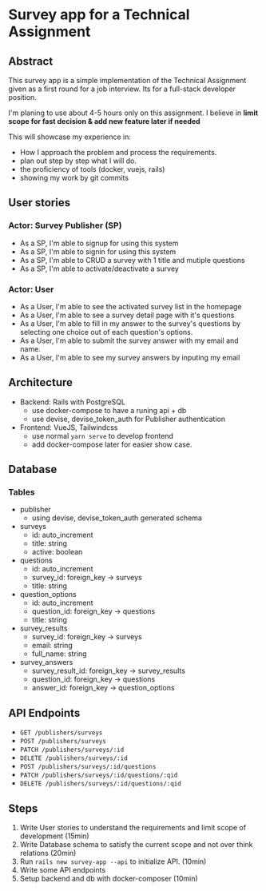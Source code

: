 # Survey app for a Technical Assignment
## Abstract
This survey app is a simple implementation of the Technical Assignment given as a first round for a job interview. Its for a full-stack developer position.

I'm planing to use about 4-5 hours only on this assignment. I believe in **limit scope for fast decision & add new feature later if needed**

This will showcase my experience in:
- How I approach the problem and process the requirements.
- plan out step by step what I will do.
- the proficiency of tools (docker, vuejs, rails)
- showing my work by git commits

## User stories
### Actor: Survey Publisher (SP)
- As a SP, I'm able to signup for using this system
- As a SP, I'm able to signin for using this system
- As a SP, I'm able to CRUD a survey with 1 title and mutiple questions
- As a SP, I'm able to activate/deactivate a survey

### Actor: User
- As a User, I'm able to see the activated survey list in the homepage
- As a User, I'm able to see a survey detail page with it's questions
- As a User, I'm able to fill in my answer to the survey's questions by selecting one choice out of each question's options.
- As a User, I'm able to submit the survey answer with my email and name.
- As a User, I'm able to see my survey answers by inputing my email

## Architecture
- Backend: Rails with PostgreSQL
    + use docker-compose to have a runing api + db
    + use devise, devise_token_auth for Publisher authentication
- Frontend: VueJS, Tailwindcss
    + use normal `yarn serve` to develop frontend
    + add docker-compose later for easier show case. 

## Database
### Tables
- publisher
    + using devise, devise_token_auth generated schema
- surveys
    + id: auto_increment
    + title: string
    + active: boolean
- questions
    + id: auto_increment
    + survey_id: foreign_key -> surveys
    + title: string
- question_options
    + id: auto_increment
    + question_id: foreign_key -> questions
    + title: string
- survey_results
    + survey_id: foreign_key -> surveys
    + email: string
    + full_name: string
- survey_answers
    + survey_result_id: foreign_key -> survey_results
    + question_id: foreign_key -> questions
    + answer_id: foreign_key -> question_options

## API Endpoints
- `GET /publishers/surveys`
- `POST /publishers/surveys`
- `PATCH /publishers/surveys/:id`
- `DELETE /publishers/surveys/:id`
- `POST /publishers/surveys/:id/questions`
- `PATCH /publishers/surveys/:id/questions/:qid`
- `DELETE /publishers/surveys/:id/questions/:qid`

## Steps
1. Write User stories to understand the requirements and limit scope of development (15min)
2. Write Database schema to satisfy the current scope and not over think relations (20min)
3. Run `rails new survey-app --api` to initialize API. (10min)
4. Write some API endpoints
3. Setup backend and db with docker-composer (10min)